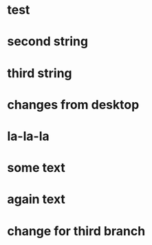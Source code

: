 # test
# second string
# third string
# changes from desktop
# la-la-la
# some text
# again text
# change for third branch